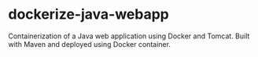 # dockerize-java-webapp
Containerization of a Java web application using Docker and Tomcat. Built with Maven and deployed using Docker container.

